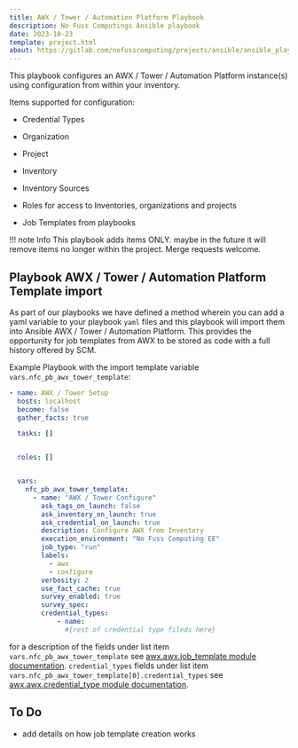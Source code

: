 ```yaml
---
title: AWX / Tower / Automation Platform Playbook
description: No Fuss Computings Ansible playbook
date: 2023-10-23
template: project.html
about: https://gitlab.com/nofusscomputing/projects/ansible/ansible_playbooks
---
```


This playbook configures an AWX / Tower / Automation Platform instance(s) using configuration from within your inventory.

Items supported for configuration:

- Credential Types

- Organization

- Project

- Inventory

- Inventory Sources

- Roles for access to Inventories, organizations and projects

- Job Templates from playbooks

!!! note Info
    This playbook adds items ONLY. maybe in the future it will remove items no longer within the project. Merge requests welcome.


## Playbook AWX / Tower / Automation Platform Template import

As part of our playbooks we have defined a method wherein you can add a yaml variable to your playbook `yaml` files and this playbook will import them into Ansible AWX / Tower / Automation Platform. This provides the opportunity for job templates from AWX to be stored as code with a full history offered by SCM. 

Example Playbook with the import template variable `vars.nfc_pb_awx_tower_template`:

``` yaml
- name: AWX / Tower Setup
  hosts: localhost
  become: false
  gather_facts: true

  tasks: []


  roles: []


  vars:
    nfc_pb_awx_tower_template:
      - name: "AWX / Tower Configure"
        ask_tags_on_launch: false
        ask_inventory_on_launch: true
        ask_credential_on_launch: true
        description: Configure AWX from Inventory
        execution_environment: "No Fuss Computing EE"
        job_type: "run"
        labels:
          - awx
          - configure
        verbosity: 2
        use_fact_cache: true
        survey_enabled: true
        survey_spec:
        credential_types:
            - name:
              #{rest of credential type fileds here}


```

for a description of the fields under list item `vars.nfc_pb_awx_tower_template` see [awx.awx.job_template module documentation](https://docs.ansible.com/ansible/latest/collections/awx/awx/job_template_module.html). `credential_types` fields under list item `vars.nfc_pb_awx_tower_template[0].credential_types` see [awx.awx.credential_type module documentation](https://docs.ansible.com/ansible/latest/collections/awx/awx/credential_type_module.html).


## To Do

- add details on how job template creation works